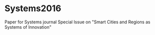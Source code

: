 # Systems2016
Paper for Systems journal Special Issue on "Smart Cities and Regions as Systems of Innovation"
